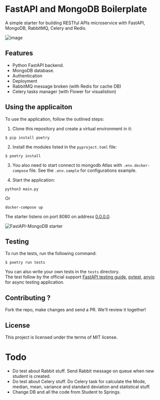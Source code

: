 # FastAPI and MongoDB Boilerplate

A simple starter for building RESTful APIs microservice with FastAPI, MongoDB, RabbitMQ, Celery and Redis.

![image](./img.jpg)

## Features

+ Python FastAPI backend.
+ MongoDB database.
+ Authentication
+ Deployment
+ RabbitMQ message broken (with Redis for cache DB)
+ Celery tasks manager (with Flower for visualistion)

## Using the applicaiton

To use the application, follow the outlined steps:

1. Clone this repository and create a virtual environment in it:

```console
$ pip install poetry
```

2. Install the modules listed in the `pyproject.toml` file:

```console
$ poetry install
```
3. You also need to start connect to mongodb Atlas with `.env.docker-compose` file. See the `.env.sample` for configurations example. 


4. Start the application:

```console
python3 main.py
```

Or 

```console
docker-compose up
```

The starter listens on port 8080 on address [0.0.0.0](0.0.0.0:8080). 

![FastAPI-MongoDB starter](doc.png)


## Testing

To run the tests, run the following command:

```console
$ poetry run tests
```

You can also write your own tests in the `tests` directory.  
The test follow by the official support [FastAPI testing guide](https://fastapi.tiangolo.com/tutorial/testing/), [pytest](https://docs.pytest.org/en/stable/), [anyio](https://anyio.readthedocs.io/en/stable/) for async testing application.

## Contributing ?

Fork the repo, make changes and send a PR. We'll review it together!

## License

This project is licensed under the terms of MIT license.

# Todo
+ Do test about Rabbit stuff. Send Rabbit message on queue when new student is created. 
+ Do test about Celery stuff. Do Celery task for calculate the Mode, median, mean, variance and standard deviation and statistical stuff.
+ Change DB and all the code from Student to Springs. 